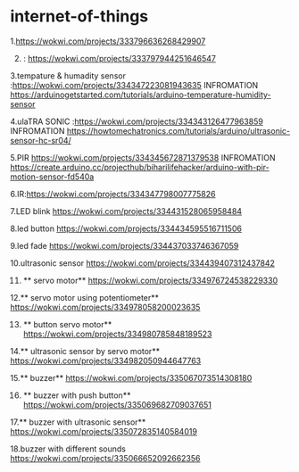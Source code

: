 # internet-of-things

1.https://wokwi.com/projects/333796636268429907

 2. : https://wokwi.com/projects/333797944251646547

3.tempature & humadity sensor :https://wokwi.com/projects/334347223081943635
INFROMATION
https://arduinogetstarted.com/tutorials/arduino-temperature-humidity-sensor

4.ulaTRA SONIC
:https://wokwi.com/projects/334343126477963859
INFROMATION https://howtomechatronics.com/tutorials/arduino/ultrasonic-sensor-hc-sr04/

5.PIR
https://wokwi.com/projects/334345672871379538
INFROMATION
https://create.arduino.cc/projecthub/biharilifehacker/arduino-with-pir-motion-sensor-fd540a


6.IR:https://wokwi.com/projects/334347798007775826

7.LED blink
https://wokwi.com/projects/334431528065958484

8.led button
https://wokwi.com/projects/334434595516711506
 
 9.led fade
 https://wokwi.com/projects/334437033746367059
 
  10.ultrasonic sensor
  https://wokwi.com/projects/334439407312437842
  
 11. **  servo motor**
  https://wokwi.com/projects/334976724538229330
  
  12.**  servo motor using potentiometer**
https://wokwi.com/projects/334978058200023635
  
 13. **   button servo motor**
  https://wokwi.com/projects/334980785848189523
  
  14.**  ultrasonic sensor by servo motor**
  https://wokwi.com/projects/334982050944647763
  
  15.**  buzzer**
  https://wokwi.com/projects/335067073514308180
  
 16. **   buzzer with push button**
  https://wokwi.com/projects/335069682709037651
  
  17.**  buzzer with ultrasonic sensor**
  https://wokwi.com/projects/335072835140584019
  
  18.buzzer with different sounds
https://wokwi.com/projects/335066652092662356
  
